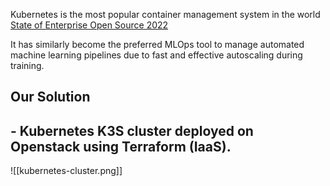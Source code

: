Kubernetes is the most popular container management system in the world [State of Enterprise Open Source 2022](https://www.redhat.com/en/resources/state-of-enterprise-open-source-report-2022?intcmp=701f2000000tjyaAAA)  

It has similarly become the preferred MLOps tool to manage automated machine learning pipelines due to fast and effective autoscaling during training.

## Our Solution

## - Kubernetes K3S cluster deployed on Openstack using Terraform (IaaS).

![[kubernetes-cluster.png]]